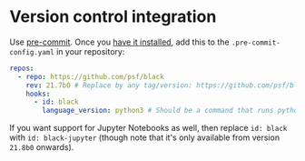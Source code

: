 # Version control integration

Use [pre-commit](https://pre-commit.com/). Once you
[have it installed](https://pre-commit.com/#install), add this to the
`.pre-commit-config.yaml` in your repository:

```yaml
repos:
  - repo: https://github.com/psf/black
    rev: 21.7b0 # Replace by any tag/version: https://github.com/psf/black/tags
    hooks:
      - id: black
        language_version: python3 # Should be a command that runs python3.6+
```

If you want support for Jupyter Notebooks as well, then replace `id: black` with
`id: black-jupyter` (though note that it's only available from version `21.8b0`
onwards).
